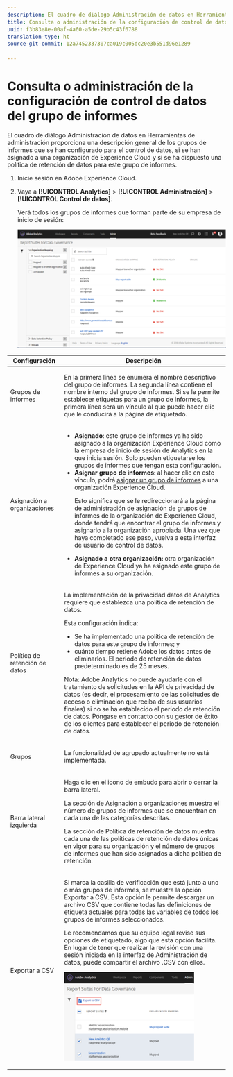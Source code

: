 ```yaml
---
description: El cuadro de diálogo Administración de datos en Herramientas de administración proporciona una descripción general de los grupos de informes que se han configurado para el control de datos, si se han asignado a una organización de Experience Cloud y si se ha dispuesto una política de retención de datos para este grupo de informes.
title: Consulta o administración de la configuración de control de datos del grupo de informes
uuid: f3b83e8e-00af-4a60-a5de-29b5c43f6788
translation-type: ht
source-git-commit: 12a7452337307ca019c005dc20e3b551d96e1289

---
```



# Consulta o administración de la configuración de control de datos del grupo de informes

El cuadro de diálogo Administración de datos en Herramientas de administración proporciona una descripción general de los grupos de informes que se han configurado para el control de datos, si se han asignado a una organización de Experience Cloud y si se ha dispuesto una política de retención de datos para este grupo de informes.

1. Inicie sesión en Adobe Experience Cloud.
1. Vaya a **[!UICONTROL Analytics]** > **[!UICONTROL Administración]** > **[!UICONTROL Control de datos]**.

   Verá todos los grupos de informes que forman parte de su empresa de inicio de sesión:

   ![](assets/privacy_setup_an.png)

<table id="table_448292730FF0475E9DCB731882F9A29B"> 
 <thead> 
  <tr> 
   <th colname="col1" class="entry"> Configuración </th> 
   <th colname="col2" class="entry"> Descripción </th> 
  </tr> 
 </thead>
 <tbody> 
  <tr> 
   <td colname="col1"> <p>Grupos de informes </p> </td> 
   <td colname="col2"> <p>En la primera línea se enumera el nombre descriptivo del grupo de informes. La segunda línea contiene el nombre interno del grupo de informes. Si se le permite establecer etiquetas para un grupo de informes, la primera línea será un vínculo al que puede hacer clic que le conducirá a la página de etiquetado. </p> </td> 
  </tr> 
  <tr> 
   <td colname="col1"> <p>Asignación a organizaciones </p> </td> 
   <td colname="col2"> 
    <ul id="ul_EF8F613B0C5E42D19DB60BD0C89C114B"> 
     <li id="li_B35EE88555F547EFBF55ADE9D0C9EC3B"><b>Asignado</b>: este grupo de informes ya ha sido asignado a la organización Experience Cloud como la empresa de inicio de sesión de Analytics en la que inicia sesión. Solo pueden etiquetarse los grupos de informes que tengan esta configuración. </li> 
     <li id="li_4E800BF80CFF477BAA091EF272D9071C"><b>Asignar grupo de informes:</b> al hacer clic en este vínculo, podrá <a href="https://marketing.adobe.com/resources/help/es_ES/mcloud/report-suite-mapping.html">asignar un grupo de informes</a> a una organización Experience Cloud. <p>Esto significa que se le redireccionará a la página de administración de asignación de grupos de informes de la organización de Experience Cloud, donde tendrá que encontrar el grupo de informes y asignarlo a la organización apropiada. Una vez que haya completado ese paso, vuelva a esta interfaz de usuario de control de datos. </p> </li> 
     <li id="li_FF825A65D089487BBF5FCB0D74D41CD7"><b>Asignado a otra organización:</b> otra organización de Experience Cloud ya ha asignado este grupo de informes a su organización. </li> 
    </ul> </td> 
  </tr> 
  <tr> 
   <td colname="col1"> <p>Política de retención de datos </p> </td> 
   <td colname="col2"> <p>La implementación de la privacidad datos de Analytics requiere que establezca una política de retención de datos. </p> <p>Esta configuración indica: </p> 
    <ul> 
     <li>Se ha implementado una política de retención de datos para este grupo de informes; y </li> 
     <li>cuánto tiempo retiene Adobe los datos antes de eliminarlos. El periodo de retención de datos predeterminado es de 25 meses. </li> 
    </ul> <p>Nota: Adobe Analytics no puede ayudarle con el tratamiento de solicitudes en la API de privacidad de datos (es decir, el procesamiento de las solicitudes de acceso o eliminación que reciba de sus usuarios finales) si no se ha establecido el periodo de retención de datos. Póngase en contacto con su gestor de éxito de los clientes para establecer el periodo de retención de datos. </p> </td> 
  </tr> 
  <tr> 
   <td colname="col1"> <p>Grupos </p> </td> 
   <td colname="col2"> <p>La funcionalidad de agrupado actualmente no está implementada. </p> </td> 
  </tr> 
  <tr> 
   <td colname="col1"> <p>Barra lateral izquierda </p> </td> 
   <td colname="col2"> <p>Haga clic en el icono de embudo para abrir o cerrar la barra lateral. </p> <p>La sección de Asignación a organizaciones muestra el número de grupos de informes que se encuentran en cada una de las categorías descritas. </p> <p>La sección de Política de retención de datos muestra cada una de las políticas de retención de datos únicas en vigor para su organización y el número de grupos de informes que han sido asignados a dicha política de retención. </p> </td> 
  </tr> 
  <tr> 
   <td colname="col1"> <p>Exportar a CSV </p> </td> 
   <td colname="col2"> <p>Si marca la casilla de verificación que está junto a uno o más grupos de informes, se muestra la opción <span class="uicontrol">Exportar a CSV</span>. Esta opción le permite descargar un archivo CSV que contiene todas las definiciones de etiqueta actuales para todas las variables de todos los grupos de informes seleccionados. </p> <p>Le recomendamos que su equipo legal revise sus opciones de etiquetado, algo que esta opción facilita. En lugar de tener que realizar la revisión con una sesión iniciada en la interfaz de Administración de datos, puede compartir el archivo .CSV con ellos. </p> <p><img placement="break"  src="assets/export_csv.png" width="300px" id="image_5FE821B2D07B402D8E0F6FE53D6FC52E" /> </p> </td> 
  </tr> 
 </tbody> 
</table>

